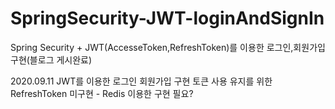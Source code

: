 # SpringSecurity-JWT-loginAndSignIn
Spring Security + JWT(AccesseToken,RefreshToken)를 이용한 로그인,회원가입 구현(블로그 게시완료)

2020.09.11 JWT를 이용한 로그인 회원가입 구현
           토큰 사용 유지를 위한 RefreshToken 미구현 - Redis 이용한 구현 필요?
